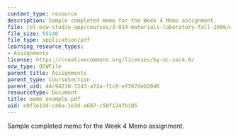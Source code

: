 ```yaml
---
content_type: resource
description: Sample completed memo for the Week 4 Memo assignment.
file: /ol-ocw-studio-app/courses/3-014-materials-laboratory-fall-2006/e0f3e1ddc46a1e3da687c50f1247b105_memo_example.pdf
file_size: 55140
file_type: application/pdf
learning_resource_types:
- Assignments
license: https://creativecommons.org/licenses/by-nc-sa/4.0/
ocw_type: OCWFile
parent_title: Assignments
parent_type: CourseSection
parent_uid: 44c94210-7243-a72a-f1c8-ef367de020d6
resourcetype: Document
title: memo_example.pdf
uid: e0f3e1dd-c46a-1e3d-a687-c50f1247b105
---
```

Sample completed memo for the Week 4 Memo assignment.